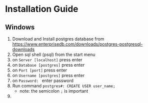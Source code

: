 # Installation Guide
## Windows
1. Download and Install postgres database from https://www.enterprisedb.com/downloads/postgres-postgresql-downloads
2. Open sql shell (psql) from the start menu
3. on `Server [localhost]` press enter
4. on `Database [postgres]` press enter
5. on `Port [port]` press enter
6. on `Username [postgres]` press enter
7. on `Password: ` enter password
8. Run command `postgres#: CREATE USER user_name;`
    * note: the semicolon `;` is important
9. 